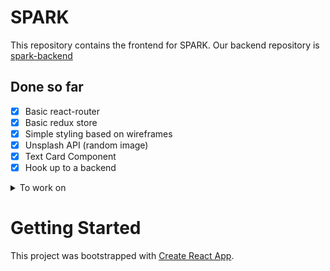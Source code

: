 # SPARK

This repository contains the frontend for SPARK. Our backend repository is [spark-backend](https://github.com/tanruiquan/spark-backend)

## Done so far
- [X] Basic react-router
- [X] Basic redux store
- [X] Simple styling based on wireframes
- [X] Unsplash API (random image)
- [X] Text Card Component
- [X] Hook up to a backend

<details>
  <summary>To work on</summary>
  - [ ] Picture Card Component
  - [ ] Picture Card Lightbox
  - [ ] Swipe action for Text Card
  - [ ] More CSS
  - [ ] Proper error handling for Unsplash API call
  - [ ] Real-time features
</details>

# Getting Started

This project was bootstrapped with [Create React App](https://github.com/facebook/create-react-app).
